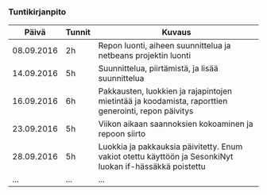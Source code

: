 ### Tuntikirjanpito
Päivä | Tunnit | Kuvaus
-------------- | ------ | ---------------
08.09.2016 | 2h | Repon luonti, aiheen suunnittelua ja netbeans projektin luonti
14.09.2016 | 5h | Suunnittelua, piirtämistä, ja lisää suunnittelua
16.09.2016 | 6h | Pakkausten, luokkien ja rajapintojen mietintää ja koodamista, raporttien generointi, repon päivitys
23.09.2016 | 5h | Viikon aikaan saannoksien kokoaminen ja repoon siirto
28.09.2016|5h| Luokkia ja pakkauksia päivitetty. Enum vakiot otettu käyttöön ja SesonkiNyt luokan if-hässäkkä poistettu
...|...|...

